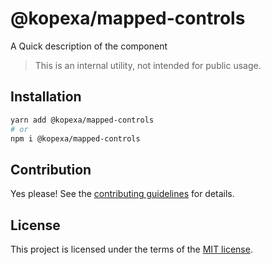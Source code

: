 # @kopexa/mapped-controls

A Quick description of the component

> This is an internal utility, not intended for public usage.

## Installation

```sh
yarn add @kopexa/mapped-controls
# or
npm i @kopexa/mapped-controls
```

## Contribution

Yes please! See the
[contributing guidelines](https://github.com/kopexa-grc/sight/blob/master/CONTRIBUTING.md)
for details.

## License

This project is licensed under the terms of the
[MIT license](https://github.com/kopexa-grc/sight/blob/master/LICENSE).